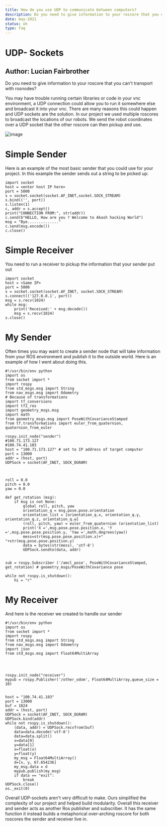 ```yaml
---
title: How do you use UDP to communicate between computers?
description: Do you need to give information to your roscore that you can't transport with rosnodes? 
date: may-2021
status: ok
type: faq
---
```

# UDP- Sockets 

## Author: Lucian Fairbrother

Do you need to give information to your roscore that you can't transport with rosnodes? 

You may have trouble running certain libraries or code in your vnc environment, a UDP connection could allow you to run it somewhere else and broadcast it into your vnc.
There are many reasons this could happen and UDP sockets are the solution. In our project we used multiple roscores to broadcast the locations of our robots. We send the robot coordinates over a UDP socket that the other roscore can then pickup and use.

![image](https://user-images.githubusercontent.com/92168798/166608732-3deb84bd-4af4-41ad-aadc-36fb91352dec.png)
# Simple Sender

Here is an example of the most basic sender that you could use for your project. In this example the sender sends out a string to be picked up:


```
import socket
host = <enter host IP here>
port = 5000
s = socket.socket(socket.AF_INET,socket.SOCK_STREAM)
s.bind(('', port))
s.listen(1)
c, addr = s.accept()
print("CONNECTION FROM:", str(addr))
c.send(b"HELLO, How are you ? Welcome to Akash hacking World")
msg = "Bye.............."
c.send(msg.encode())
c.close()

```

# Simple Receiver

You need to run a receiver to pickup the information that your sender put out

```
import socket
host = <Same IP>
port = 5000
s = socket.socket(socket.AF_INET, socket.SOCK_STREAM)
s.connect(('127.0.0.1', port))
msg = s.recv(1024)
while msg:
	print('Received:' + msg.decode())
	msg = s.recv(1024)
s.close()
```

# My Sender

Often times you may want to create a sender node that will take information from your ROS environment and publish it to the outside world. Here is an example of how I went about doing this.


```
#!/usr/bin/env python
import os
from socket import *
import rospy
from std_msgs.msg import String
from nav_msgs.msg import Odometry
# Because of transformations
import tf_conversions 
import tf2_ros
import geometry_msgs.msg
import math 
from geometry_msgs.msg import PoseWithCovarianceStamped 
from tf.transformations import euler_from_quaternion, quaternion_from_euler

rospy.init_node("sender")
#100.71.173.127
#100.74.41.103
host = "100.71.173.127" # set to IP address of target computer
port = 13000
addr = (host, port)
UDPSock = socket(AF_INET, SOCK_DGRAM)



roll = 0.0
pitch = 0.0
yaw = 0.0

def get_rotation (msg):
    if msg is not None:
        global roll, pitch, yaw 
        orientation_q = msg.pose.pose.orientation
        orientation_list = [orientation_q.x, orientation_q.y, orientation_q.z, orientation_q.w]
        (roll, pitch, yaw) = euler_from_quaternion (orientation_list)
        print('X =',msg.pose.pose.position.x, 'Y =',msg.pose.pose.position.y, 'Yaw =',math.degrees(yaw))
        mess=str(msg.pose.pose.position.x)+" "+str(msg.pose.pose.position.y)
        data = bytes(str(mess), 'utf-8')
        UDPSock.sendto(data, addr)
    

sub = rospy.Subscriber ('/amcl_pose', PoseWithCovarianceStamped, get_rotation) # geometry_msgs/PoseWithCovariance pose

while not rospy.is_shutdown():
    hi = "r"
```

# My Receiver

And here is the receiver we created to handle our sender

```
#!/usr/bin/env python
import os
from socket import *
import rospy
from std_msgs.msg import String
from nav_msgs.msg import Odometry
import json
from std_msgs.msg import Float64MultiArray




rospy.init_node("receiver")
mypub = rospy.Publisher('/other_odom', Float64MultiArray,queue_size = 10)


host = "100.74.41.103"
port = 13000
buf = 1024
addr = (host, port)
UDPSock = socket(AF_INET, SOCK_DGRAM)
UDPSock.bind(addr)
while not rospy.is_shutdown():
    (data, addr) = UDPSock.recvfrom(buf)
    data=data.decode('utf-8')
    data=data.split()
    x=data[0]
    y=data[1]
    x=float(x)
    y=float(y)
    my_msg = Float64MultiArray()
    d=[x, y, 67.654236]
    my_msg.data = d
    mypub.publish(my_msg)
    if data == "exit":
        break
UDPSock.close()
os._exit(0)
```

Overall UDP-sockets aren't very difficult to make. Ours simplified the complexity of our project and helped build modularity. Overall this receiver and sender acts as another Ros publisher and subscriber. It has the same function it instead builds a metaphorical over-arching roscore for both roscores the sender and receiver live in. 

